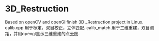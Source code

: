 # 3D_Restruction
Based on openCV and openGl finish 3D _Restruction project in Linux.
calib.cpp 用于标定，双目校正，立体匹配.
calib_match 用于三维重建，双目测距，并用opengl显示三维重建的点云图.
